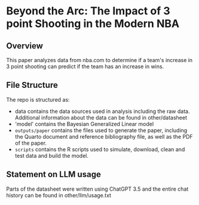# Beyond the Arc: The Impact of  3 point Shooting in the Modern NBA

## Overview

This paper analyzes data from nba.com to determine if a team's increase in 3 point shooting can predict if the team has an increase in wins.

## File Structure

The repo is structured as:

-   data contains the data sources used in analysis including the raw data. Additional information about the data can be found in other/datasheet
-   'model' contains the Bayesian Generalized Linear model
-   `outputs/paper` contains the files used to generate the paper, including the Quarto document and reference bibliography file, as well as the PDF of the paper. 
-   `scripts` contains the R scripts used to simulate, download, clean and test data and build the model.


## Statement on LLM usage

Parts of the datasheet were written using ChatGPT 3.5 and the entire chat history can be found in other/llm/usage.txt
